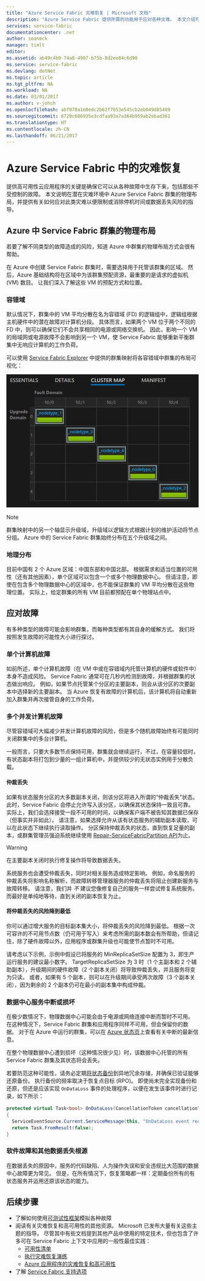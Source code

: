 ```yaml
---
title: "Azure Service Fabric 灾难恢复 | Microsoft 文档"
description: "Azure Service Fabric 提供所需的功能用于应对各种灾难。 本文介绍可能发生的灾难类型，以及如何应对这些灾难。"
services: service-fabric
documentationcenter: .net
author: seanmck
manager: timlt
editor: 
ms.assetid: ab49c4b9-74a8-4907-b75b-8d2ee84c6d90
ms.service: service-fabric
ms.devlang: dotNet
ms.topic: article
ms.tgt_pltfrm: NA
ms.workload: NA
ms.date: 03/01/2017
ms.author: v-johch
ms.openlocfilehash: abf070a1e0edc2b62f7b53e545cb2eb049d85409
ms.sourcegitcommit: 6728c686935e3cdfaa93a7a364b959ab2ebad361
ms.translationtype: HT
ms.contentlocale: zh-CN
ms.lasthandoff: 06/21/2017
---
```

# <a name="disaster-recovery-in-azure-service-fabric"></a>Azure Service Fabric 中的灾难恢复
提供高可用性云应用程序的关键是确保它可以从各种故障中生存下来，包括那些不受控制的故障。 本文说明在潜在灾难环境中 Azure Service Fabric 群集的物理布局，并提供有关如何应对此类灾难以便限制或消除停机时间或数据丢失风险的指导。

## <a name="physical-layout-of-service-fabric-clusters-in-azure"></a>Azure 中 Service Fabric 群集的物理布局
若要了解不同类型的故障造成的风险，知道 Azure 中群集的物理布局方式会很有帮助。

在 Azure 中创建 Service Fabric 群集时，需要选择用于托管该群集的区域。 然后，Azure 基础结构将在区域中为该群集预配资源，最重要的是请求的虚拟机 (VM) 数目。 让我们深入了解这些 VM 的预配方式和位置。

### <a name="fault-domains"></a>容错域
默认情况下，群集中的 VM 平均分散在名为容错域 (FD) 的逻辑组中，逻辑组根据主机硬件中的潜在故障对计算机分段。 具体而言，如果两个 VM 位于两个不同的 FD 中，则可以确保它们不会共享相同的电源或网络交换机。 因此，影响一个 VM 的局域网或电源故障不会影响到另一个 VM，使 Service Fabric 能够重新平衡群集中无响应计算机的工作负荷。

可以使用 [Service Fabric Explorer](service-fabric-visualizing-your-cluster.md) 中提供的群集映射将各容错域中群集的布局可视化：

![Service Fabric Explorer 中分散在容错域之间的节点][sfx-cluster-map]

> [!NOTE]
> 群集映射中的另一个轴显示升级域，升级域以逻辑方式根据计划的维护活动将节点分组。 Azure 中的 Service Fabric 群集始终分布在五个升级域之间。
> 
> 

### <a name="geographic-distribution"></a>地理分布

目前中国有 2 个 Azure 区域：中国东部和中国北部。 根据需求和适当位置的可用性（还有其他因素），单个区域可以包含一个或多个物理数据中心。 但请注意，即使在包含多个物理数据中心的区域中，也不能保证群集的 VM 平均分散在这些物理位置。 实际上，给定群集的所有 VM 目前都预配在单个物理站点中。

## <a name="dealing-with-failures"></a>应对故障
有多种类型的故障可能会影响群集，而每种类型都有其自身的缓解方式。 我们将按照发生故障的可能性大小进行探讨。

### <a name="individual-machine-failures"></a>单个计算机故障
如前所述，单个计算机故障（在 VM 中或在容错域内托管计算机的硬件或软件中）本身不造成风险。 Service Fabric 通常可在几秒内检测到故障，并根据群集的状态做出响应。 例如，如果节点托管某个分区的主要副本，则会从该分区的次要副本中选择新的主要副本。 当 Azure 恢复有故障的计算机后，该计算机将自动重新加入群集并再次接管自身的工作负荷。

### <a name="multiple-concurrent-machine-failures"></a>多个并发计算机故障
尽管容错域可大幅减少并发计算机故障的风险，但是多个随机故障始终有可能同时关闭群集中的多台计算机。

一般而言，只要大多数节点保持可用，群集就会继续运行，不过，在容量较低时，有状态副本将打包到少量的一组计算机中，并提供较少的无状态实例用于分散负载。

#### <a name="quorum-loss"></a>仲裁丢失
如果有状态服务分区的大多数副本关闭，则该分区将进入所谓的“仲裁丢失”状态。 此时，Service Fabric 会停止允许写入该分区，以确保其状态保持一致且可靠。 实际上，我们会选择接受一段不可用的时间，以确保客户端不被告知其数据已保存（但事实并非如此）。 请注意，如果选择允许从该有状态服务的辅助副本读取，可以在此状态下继续执行读取操作。 分区保持仲裁丢失的状态，直到恢复足量的副本，或群集管理员强迫系统继续使用 [Repair-ServiceFabricPartition API][repair-partition-ps]为止。

> [!WARNING]
> 在主要副本关闭时执行修复操作将导致数据丢失。
> 
> 

系统服务也会遭受仲裁丢失，同时对相关服务造成特定影响。 例如，命名服务的仲裁丢失将影响名称解析，而故障转移管理器服务的仲裁丢失将阻止创建新服务与故障转移。 请注意，我们并 *不* 建议您像修复自己的服务一样尝试修复系统服务。 而最好是单纯地等待，直到关闭的副本恢复为止。

#### <a name="minimizing-the-risk-of-quorum-loss"></a>将仲裁丢失的风险降到最低
你可以通过增大服务的目标副本集大小，将仲裁丢失的风险降到最低。 根据一次可容许的不可用节点数（仍可用于写入）来考虑所需的副本数会有所帮助，但请记住，除了硬件故障以外，应用程序或群集升级也可能使节点暂时不可用。

请考虑以下示例，示例中假设已将服务的 MinReplicaSetSize 配置为 3，即生产运行服务的建议最小数字。 TargetReplicaSetSize 为 3 时（1 个主副本和 2 个辅助副本），升级期间的硬件故障（2 个副本关闭）将导致仲裁丢失，并且服务将变为只读。 或者，如果有 5 个副本，则可以在升级期间承受两次故障（3 个副本关闭），因为剩余的 2 个副本仍可在最小的副本集中构成仲裁。

### <a name="data-center-outages-or-destruction"></a>数据中心服务中断或损坏
在极少数情况下，物理数据中心可能会由于电源或网络连接中断而暂时不可用。 在这种情况下，Service Fabric 群集和应用程序同样不可用，但会保留你的数据。 对于在 Azure 中运行的群集，可以在 [Azure 状态页][azure-status-dashboard]上查看有关中断的最新信息。

在整个物理数据中心遭到损坏（这种情况很少见）时，该数据中心托管的所有 Service Fabric 群集及其状态将会丢失。

若要防范这种可能性，请务必定期[将状态备份](service-fabric-reliable-services-backup-restore.md)到异地冗余存储，并确保已验证能够还原备份。 执行备份的频率取决于恢复点目标 (RPO)。 即使尚未完全实现备份和还原，但还是应该实现 `OnDataLoss` 事件的处理程序，以便在发生该事件时进行记录，如下所示：

```c#
protected virtual Task<bool> OnDataLoss(CancellationToken cancellationToken)
{
  ServiceEventSource.Current.ServiceMessage(this, "OnDataLoss event received.");
  return Task.FromResult(false);
}
```


### <a name="software-failures-and-other-sources-of-data-loss"></a>软件故障和其他数据丢失根源
在数据丢失的原因中，服务的代码缺陷、人为操作失误和安全违规比大范围的数据中心故障更为常见。 但是，在所有情况下，恢复策略都一样：定期备份所有的有状态服务并运用还原该状态的能力。

## <a name="next-steps"></a>后续步骤
* 了解如何使用[可测试性框架](service-fabric-testability-overview.md)模拟各种故障
* 阅读有关灾难恢复和高可用性的其他资源。 Microsoft 已发布大量有关这些主题的指导。 尽管其中有些文档提到其他产品中使用的特定技术，但也包含了许多可在 Service Fabric 上下文中应用的一般性最佳实践：
  * [可用性清单](../best-practices-availability-checklist.md)
  * [执行灾难恢复演练](../sql-database/sql-database-disaster-recovery-drills.md)
  * [Azure 应用程序的灾难恢复和高可用性][dr-ha-guide]
* 了解 [Service Fabric 支持选项](service-fabric-support.md)

<!-- External links -->

[repair-partition-ps]: https://msdn.microsoft.com/library/mt163522.aspx
[azure-status-dashboard]:https://www.azure.cn/support/service-dashboard/

[dr-ha-guide]: https://msdn.microsoft.com/library/azure/dn251004.aspx


<!-- Images -->

[sfx-cluster-map]: ./media/service-fabric-disaster-recovery/sfx-clustermap.png